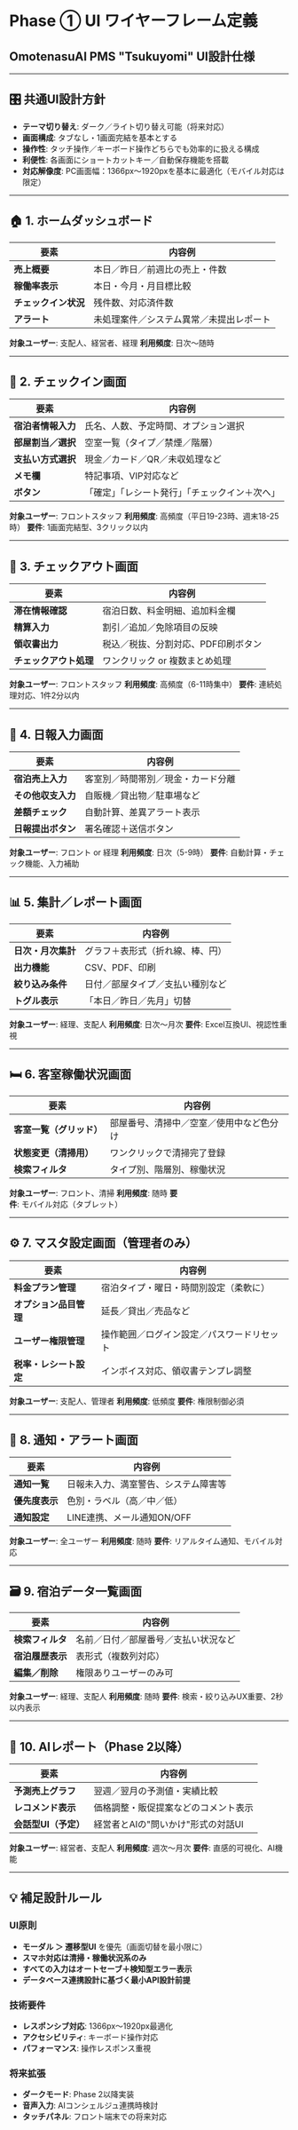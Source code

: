 # Phase ① UI ワイヤーフレーム定義

## OmotenasuAI PMS "Tsukuyomi" UI設計仕様

---

## 🎛 共通UI設計方針

- **テーマ切り替え**: ダーク／ライト切り替え可能（将来対応）
- **画面構成**: タブなし・1画面完結を基本とする
- **操作性**: タッチ操作／キーボード操作どちらでも効率的に扱える構成
- **利便性**: 各画面にショートカットキー／自動保存機能を搭載
- **対応解像度**: PC画面幅：1366px〜1920pxを基本に最適化（モバイル対応は限定）

---

## 🏠 1. ホームダッシュボード

| 要素 | 内容例 |
|------|--------|
| **売上概要** | 本日／昨日／前週比の売上・件数 |
| **稼働率表示** | 本日・今月・月目標比較 |
| **チェックイン状況** | 残件数、対応済件数 |
| **アラート** | 未処理案件／システム異常／未提出レポート |

**対象ユーザー**: 支配人、経営者、経理
**利用頻度**: 日次〜随時

---

## 🧾 2. チェックイン画面

| 要素 | 内容例 |
|------|--------|
| **宿泊者情報入力** | 氏名、人数、予定時間、オプション選択 |
| **部屋割当／選択** | 空室一覧（タイプ／禁煙／階層） |
| **支払い方式選択** | 現金／カード／QR／未収処理など |
| **メモ欄** | 特記事項、VIP対応など |
| **ボタン** | 「確定」「レシート発行」「チェックイン＋次へ」 |

**対象ユーザー**: フロントスタッフ
**利用頻度**: 高頻度（平日19-23時、週末18-25時）
**要件**: 1画面完結型、3クリック以内

---

## 🧾 3. チェックアウト画面

| 要素 | 内容例 |
|------|--------|
| **滞在情報確認** | 宿泊日数、料金明細、追加料金欄 |
| **精算入力** | 割引／追加／免除項目の反映 |
| **領収書出力** | 税込／税抜、分割対応、PDF印刷ボタン |
| **チェックアウト処理** | ワンクリック or 複数まとめ処理 |

**対象ユーザー**: フロントスタッフ
**利用頻度**: 高頻度（6-11時集中）
**要件**: 連続処理対応、1件2分以内

---

## 📅 4. 日報入力画面

| 要素 | 内容例 |
|------|--------|
| **宿泊売上入力** | 客室別／時間帯別／現金・カード分離 |
| **その他収支入力** | 自販機／貸出物／駐車場など |
| **差額チェック** | 自動計算、差異アラート表示 |
| **日報提出ボタン** | 署名確認＋送信ボタン |

**対象ユーザー**: フロント or 経理
**利用頻度**: 日次（5-9時）
**要件**: 自動計算・チェック機能、入力補助

---

## 📊 5. 集計／レポート画面

| 要素 | 内容例 |
|------|--------|
| **日次・月次集計** | グラフ＋表形式（折れ線、棒、円） |
| **出力機能** | CSV、PDF、印刷 |
| **絞り込み条件** | 日付／部屋タイプ／支払い種別など |
| **トグル表示** | 「本日／昨日／先月」切替 |

**対象ユーザー**: 経理、支配人
**利用頻度**: 日次〜月次
**要件**: Excel互換UI、視認性重視

---

## 🛏 6. 客室稼働状況画面

| 要素 | 内容例 |
|------|--------|
| **客室一覧（グリッド）** | 部屋番号、清掃中／空室／使用中など色分け |
| **状態変更（清掃用）** | ワンクリックで清掃完了登録 |
| **検索フィルタ** | タイプ別、階層別、稼働状況 |

**対象ユーザー**: フロント、清掃
**利用頻度**: 随時
**要件**: モバイル対応（タブレット）

---

## ⚙ 7. マスタ設定画面（管理者のみ）

| 要素 | 内容例 |
|------|--------|
| **料金プラン管理** | 宿泊タイプ・曜日・時間別設定（柔軟に） |
| **オプション品目管理** | 延長／貸出／売品など |
| **ユーザー権限管理** | 操作範囲／ログイン設定／パスワードリセット |
| **税率・レシート設定** | インボイス対応、領収書テンプレ調整 |

**対象ユーザー**: 支配人、管理者
**利用頻度**: 低頻度
**要件**: 権限制御必須

---

## 🔔 8. 通知・アラート画面

| 要素 | 内容例 |
|------|--------|
| **通知一覧** | 日報未入力、満室警告、システム障害等 |
| **優先度表示** | 色別・ラベル（高／中／低） |
| **通知設定** | LINE連携、メール通知ON/OFF |

**対象ユーザー**: 全ユーザー
**利用頻度**: 随時
**要件**: リアルタイム通知、モバイル対応

---

## 🗃 9. 宿泊データ一覧画面

| 要素 | 内容例 |
|------|--------|
| **検索フィルタ** | 名前／日付／部屋番号／支払い状況など |
| **宿泊履歴表示** | 表形式（複数列対応） |
| **編集／削除** | 権限ありユーザーのみ可 |

**対象ユーザー**: 経理、支配人
**利用頻度**: 随時
**要件**: 検索・絞り込みUX重要、2秒以内表示

---

## 🧠 10. AIレポート（Phase 2以降）

| 要素 | 内容例 |
|------|--------|
| **予測売上グラフ** | 翌週／翌月の予測値・実績比較 |
| **レコメンド表示** | 価格調整・販促提案などのコメント表示 |
| **会話型UI（予定）** | 経営者とAIの"問いかけ"形式の対話UI |

**対象ユーザー**: 経営者、支配人
**利用頻度**: 週次〜月次
**要件**: 直感的可視化、AI機能

---

## 💡 補足設計ルール

### UI原則
- **モーダル ＞ 遷移型UI** を優先（画面切替を最小限に）
- **スマホ対応は清掃・稼働状況系のみ**
- **すべての入力はオートセーブ＋検知型エラー表示**
- **データベース連携設計に基づく最小API設計前提**

### 技術要件
- **レスポンシブ対応**: 1366px〜1920px最適化
- **アクセシビリティ**: キーボード操作対応
- **パフォーマンス**: 操作レスポンス重視

### 将来拡張
- **ダークモード**: Phase 2以降実装
- **音声入力**: AIコンシェルジュ連携時検討
- **タッチパネル**: フロント端末での将来対応 